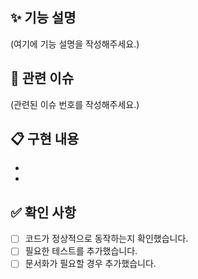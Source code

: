## ✨ 기능 설명
<!-- 이 PR에서 구현한 기능을 간략하게 설명해주세요. -->
(여기에 기능 설명을 작성해주세요.)

## 📝 관련 이슈
<!-- 이 PR과 관련된 이슈 번호를 적어주세요. -->
<!-- 예시: Closes #123 -->
(관련된 이슈 번호를 작성해주세요.)

## 📋 구현 내용
<!-- 구현한 내용을 간략하게 설명해주세요. -->
- 
- 

## ✅ 확인 사항
<!-- 아래 항목을 확인하고 체크해주세요. -->
- [ ] 코드가 정상적으로 동작하는지 확인했습니다.
- [ ] 필요한 테스트를 추가했습니다.
- [ ] 문서화가 필요할 경우 추가했습니다.
